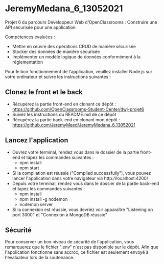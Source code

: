 # JeremyMedana_6_13052021
Projet 6 du parcours Développeur Web d'OpenClassrooms : Construire une API sécurisée pour une application

Compétences évaluées :
- Mettre en œuvre des opérations CRUD de manière sécurisée
- Stocker des données de manière sécurisée
- Implémenter un modèle logique de données conformément à la réglementation


Pour le bon fonctionnement de l'application, veuillez installer Node.js sur votre ordinateur et suivre les instructions suivantes :

## Clonez le front et le back
- Récupérez la partie front-end en clonant ce dépôt : https://github.com/OpenClassrooms-Student-Center/dwj-projet6
- Suivez les instructions du README.md de ce dépôt
- Récupérez la partie back-end en clonant mon dépôt : https://github.com/JeremyMeed/JeremyMedana_6_13052021

## Lancez l'application
- Ouvrez votre terminal, rendez vous dans le dossier de la partie front-end et tapez les commandes suivantes :
  - npm install
  - npm start
- Si la compilation est réussie ("Compiled successfully"), vous pouvez lancer l'application dans votre navigateur via http://localhost:4200/
- Depuis votre terminal, rendez vous dans le dossier de la partie back-end et tapez les commandes suivantes :
  - npm install
  - npm install -g nodemon
  - nodemon server
- Si la connexion est réussie, vous devriez voir apparaître "Listening on port 3000" et "Connexion à MongoDB réussie"

## Sécurité
Pour conserver un bon niveau de sécurité de l'application, vous remarquerez que le fichier ".env" n'est pas disponible sur le dépôt.
Afin que l'application fonctionne sans accroc, ce fichier est seulement envoyé à l'évaluateur lors de la soutenance.

